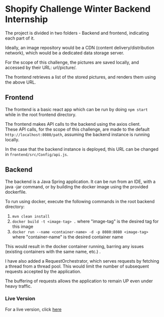 # Shopify Challenge Winter Backend Internship
The project is divided in two folders - Backend and frontend, indicating each part of it.

Ideally, an image repository would be a CDN (content delivery/distribution network), which would be a dedicated data storage server.

For the scope of this challenge, the pictures are saved locally, and accessed by their URL: url/picture/<picture-name>.

The frontend retrieves a list of the stored pictures, and renders them using the above URL.


## Frontend

The frontend is a basic react app which can be run by doing ```npm start``` while in the root frontend directory.

The frontend makes API calls to the backend using the axios client. <br/>
These API calls, for the scope of this challenge, are made to the default ```http://localhost:8080/path```, assuming the backend instance is running locally.

In the case that the backend instance is deployed, this URL can be changed in ```frontend/src/Config/api.js```.

## Backend

The backend is a Java Spring application. It can be run from an IDE, with a java -jar command, or by 
building the docker image using the provided dockerfile.

To run using docker, execute the following commands in the root backend directory:
1. ```mvn clean install```
2. ```docker build -t <image-tag> .``` where "image-tag" is the desired tag for this image
3. ```docker run --name <container-name> -d -p 8080:8080 <image-tag> ``` where "container-name" is the desired container name

This would result in the docker container running, barring any issues (existing containers with the same name, etc.) .

I have also added a RequestOrchestrator, which serves requests by fetching a thread from a thread pool. This would limit
the number of subsequent requests accepted by the application. 

The buffering of requests allows the application to remain UP even under heavy traffic.

### Live Version

For a live version, click [here](https://shopify-fall-challenge.herokuapp.com/gallery)